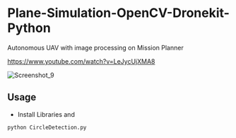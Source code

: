 # Plane-Simulation-OpenCV-Dronekit-Python

Autonomous UAV with image processing on Mission Planner 

https://www.youtube.com/watch?v=LeJycUjXMA8

![Screenshot_9](https://user-images.githubusercontent.com/79511355/158851929-794d39fd-a8d0-4025-a324-793065ac823d.png)

## Usage

- Install Libraries and

```
python CircleDetection.py
```
